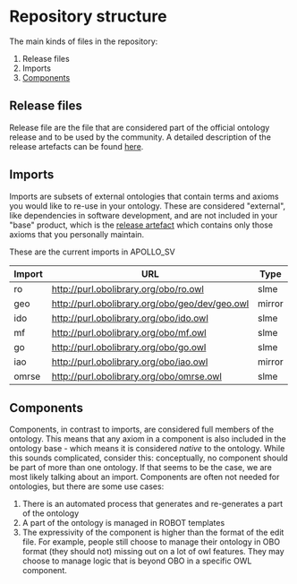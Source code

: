 # Repository structure

The main kinds of files in the repository:

1. Release files
2. Imports
3. [Components](#components)

## Release files
Release file are the file that are considered part of the official ontology release and to be used by the community. A detailed description of the release artefacts can be found [here](https://github.com/INCATools/ontology-development-kit/blob/master/docs/ReleaseArtefacts.md).

## Imports
Imports are subsets of external ontologies that contain terms and axioms you would like to re-use in your ontology. These are considered "external", like dependencies in software development, and are not included in your "base" product, which is the [release artefact](https://github.com/INCATools/ontology-development-kit/blob/master/docs/ReleaseArtefacts.md) which contains only those axioms that you personally maintain.

These are the current imports in APOLLO_SV

| Import | URL | Type |
| ------ | --- | ---- |
| ro | http://purl.obolibrary.org/obo/ro.owl | slme |
| geo | http://purl.obolibrary.org/obo/geo/dev/geo.owl | mirror |
| ido | http://purl.obolibrary.org/obo/ido.owl | slme |
| mf | http://purl.obolibrary.org/obo/mf.owl | slme |
| go | http://purl.obolibrary.org/obo/go.owl | slme |
| iao | http://purl.obolibrary.org/obo/iao.owl | mirror |
| omrse | http://purl.obolibrary.org/obo/omrse.owl | slme |

## Components
Components, in contrast to imports, are considered full members of the ontology. This means that any axiom in a component is also included in the ontology base - which means it is considered _native_ to the ontology. While this sounds complicated, consider this: conceptually, no component should be part of more than one ontology. If that seems to be the case, we are most likely talking about an import. Components are often not needed for ontologies, but there are some use cases:

1. There is an automated process that generates and re-generates a part of the ontology
2. A part of the ontology is managed in ROBOT templates
3. The expressivity of the component is higher than the format of the edit file. For example, people still choose to manage their ontology in OBO format (they should not) missing out on a lot of owl features. They may choose to manage logic that is beyond OBO in a specific OWL component.


